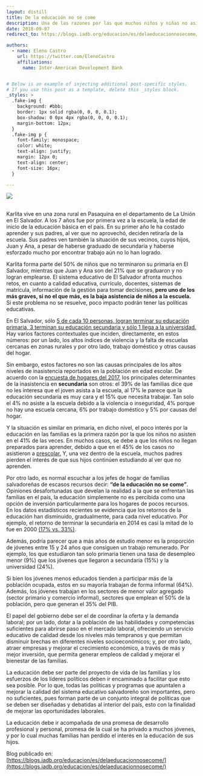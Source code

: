 ```yaml
---
layout: distill
title: De la educación no se come
description: Una de las razones por las que muchos niños y niñas no asisten a la escuela, puede ser sorprendente pero desafortunadamente es cierta.
date: 2018-09-07
redirect_to: https://blogs.iadb.org/educacion/es/delaeducacionnosecome/

authors:
  - name: Eleno Castro
    url: https://twitter.com/ElenoCastro
    affiliations:
      name: Inter-American Development Bank


# Below is an example of injecting additional post-specific styles.
# If you use this post as a template, delete this _styles block.
_styles: >
  .fake-img {
    background: #bbb;
    border: 1px solid rgba(0, 0, 0, 0.1);
    box-shadow: 0 0px 4px rgba(0, 0, 0, 0.1);
    margin-bottom: 12px;
  }
  .fake-img p {
    font-family: monospace;
    color: white;
    text-align: justify;
    margin: 12px 0;
    text-align: center;
    font-size: 16px;
  }

---
```

<div class="row mt-3">
    <div class="col-sm mt-3 mt-md-0">
        <img class="img-fluid rounded z-depth-1" src="{{ site.baseurl }}/assets/img/educacion_no_come.jpg">
    </div>
</div>

<br/>

Karlita vive en una zona rural en Pasaquina en el departamento de La Unión en El Salvador. A los 7 años fue por primera vez a la escuela, la edad de inicio de la educación básica en el país. En su primer año le ha costado aprender y sus padres, al ver que no aprovechó, deciden retirarla de la escuela. Sus padres ven también la situación de sus vecinos, cuyos hijos, Juan y Ana, a pesar de haberse graduado de secundaria y haberse esforzado mucho por encontrar trabajo aún no lo han logrado.

Karlita forma parte del 50% de niños que no terminaron su primaria en El Salvador, mientras que Juan y Ana son del 21% que se graduaron y no logran emplearse. El sistema educativo de El Salvador afronta muchos retos, en cuanto a calidad educativa, currículo, docentes, sistemas de matrícula, información de la gestión para tomar decisiones,<b> pero uno de los más graves, si no el que más, es la baja asistencia de niños a la escuela.</b> Si este problema no se resuelve, poco impacto podrán tener las políticas educativas.

En El Salvador, sólo [5 de cada 10 personas, logran terminar su educación primaria, 3 terminan su educación secundaria y sólo 1 llega a la universidad.](https://publications.iadb.org/en/cima-brief-10-el-salvador-better-education-more-children-its-within-reach) Hay varios factores contextuales que inciden, directamente, en estos números: por un lado, los altos índices de violencia y la falta de escuelas cercanas en zonas rurales y por otro lado, trabajo doméstico y otras causas del hogar.

Sin embargo, estos factores no son las causas principales de los altos niveles de inasistencia reportados en la población en edad escolar. De acuerdo con la [encuesta de hogares del 2017](http://www.digestyc.gob.sv/index.php/temas/des/ehpm/publicaciones-ehpm.html), los principales determinantes de la inasistencia en <b>secundaria</b> son otros: el 39% de las familias dice que no les interesa que el joven asista a la escuela, al 17% le parece que la educación secundaria es muy cara y el 15% que necesita trabajar. Tan solo el 4% no asiste a la escuela debido a la violencia o inseguridad, 4% porque no hay una escuela cercana, 6% por trabajo doméstico y 5% por causas del hogar.

Y la situación es similar en primaria, en dicho nivel, el poco interés por la educación en las familias es la primera razón por la que los niños no asisten en el 41% de las veces. En muchos casos, se debe a que los niños no llegan preparados para aprender, debido a que en el 45% de los casos no asistieron a [prescolar.](https://www.laprensagrafica.com/elsalvador/65-municipios-sin-atencion-en-educacion-inicial-20171213-0112.html) Y, una vez dentro de la escuela, muchos padres pierden el interés de que sus hijos continúen estudiando al ver que no aprenden.

Por otro lado, es normal escuchar a los jefes de hogar de familias salvadoreñas de escasos recursos decir: <b>“de la educación no se come”</b>. Opiniones desafortunadas que develan la realidad a la que se enfrentan las familias en el país, la educación simplemente no es percibida como una opción de inversión particularmente para los hogares de pocos recursos. En los datos estadísticos recientes se evidencia que los retornos de la educación han disminuido, gradualmente, para cada nivel educativo. Por ejemplo, el retorno de terminar la secundaria en 2014 es casi la mitad de lo fue en 2000 [(17% vs. 33%)](http://www.redicces.org.sv/jspui/bitstream/10972/2739/1/Que%CC%81%20es%20una%20buena%20escuela.pdf).

Además, podría parecer que a más años de estudio menor es la proporción de jóvenes entre 15 y 24 años que consiguen un trabajo remunerado. Por ejemplo, los que estudiaron tan solo primaria tienen una tasa de desempleo menor (9%) que los jóvenes que llegaron a secundaria (15%) y la universidad (24%).

Si bien los jóvenes menos educados tienden a participar más de la población ocupada, estos en su mayoría trabajan de forma informal (64%). Además, los jóvenes trabajan en los sectores de menor valor agregado (sector primario y comercio informal), sectores que emplean el 50% de la población, pero que generan el 35% del PIB.

El papel del gobierno debe ser el de coordinar la oferta y la demanda laboral; por un lado, dotar a la población de las habilidades y competencias suficientes para abrirse paso en el mercado laboral, ofreciendo un servicio educativo de calidad desde los niveles más tempranos y que permitan disminuir brechas en diferentes niveles socioeconómicos; y, por otro lado, atraer empresas y mejorar el crecimiento económico, a través de más y mejor inversión, que permita generar empleos de calidad y mejorar el bienestar de las familias.

La educación debe ser parte del proyecto de vida de las familias y los esfuerzos de los líderes políticos deben ir encaminado a facilitar que esto sea posible. Por lo que, todas las políticas y programas que apuntalen a mejorar la calidad del sistema educativo salvadoreño son importantes, pero no suficientes, pues forman parte de un conjunto integral de políticas que se deben ser diseñadas y debatidas al interior del país, esto con la finalidad de mejorar las oportunidades laborales.

La educación debe ir acompañada de una promesa de desarrollo profesional y personal, promesa de la cual se ha privado a muchos jóvenes, y por lo cual muchas familias han perdido el interés en la educación de sus hijos.

Blog publicado en: [https://blogs.iadb.org/educacion/es/delaeducacionnosecome/](https://blogs.iadb.org/educacion/es/delaeducacionnosecome/)